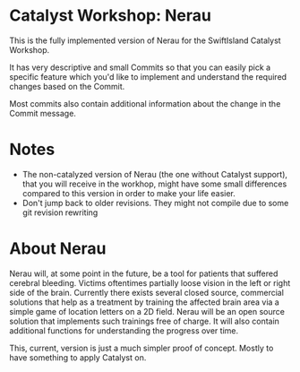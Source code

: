 # Catalyst Workshop: Nerau

This is the fully implemented version of Nerau for the SwiftIsland Catalyst Workshop.

It has very descriptive and small Commits so that you can easily pick a specific feature which you'd like to implement and understand the required changes based on the Commit.

Most commits also contain additional information about the change in the Commit message.

# Notes
- The non-catalyzed version of Nerau (the one without Catalyst support), that you will receive in the workhop, might have some small differences compared to this version in order to make your life easier.
- Don't jump back to older revisions. They might not compile due to some git revision rewriting

# About Nerau

Nerau will, at some point in the future, be a tool for patients that suffered cerebral bleeding. Victims oftentimes partially loose vision in the left or right side of the brain. Currently there exists several closed source, commercial solutions that help as a treatment by training the affected brain area via a simple game of location letters on a 2D field. Nerau will be an open source solution that implements such trainings free of charge. It will also contain additional functions for understanding the progress over time.

This, current, version is just a much simpler proof of concept. Mostly to have something to apply Catalyst on.
